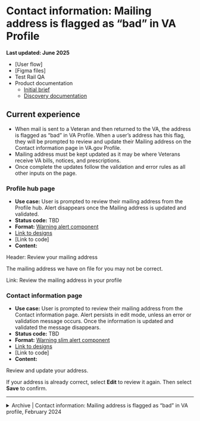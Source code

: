 # Contact information: Mailing address is flagged as “bad” in VA Profile
**Last updated: June 2025**

- [User flow]
- [Figma files]
- Test Rail QA
- Product documentation
	- [Initial brief](https://github.com/department-of-veterans-affairs/va.gov-team/blob/master/products/identity-personalization/profile/contact-information/bad-address-indicator/README.md)
	- [Discovery documentation](https://github.com/department-of-veterans-affairs/va.gov-team/blob/master/products/identity-personalization/profile/contact-information/bad-address-indicator/discovery/documentation.md) 

## Current experience
- When mail is sent to a Veteran and then returned to the VA, the address is flagged as “bad” in VA Profile. When a user’s address has this flag, they will be prompted to review and update their Mailing address on the Contact information page in VA.gov Profile.
- Mailing address must be kept updated as it may be where Veterans receive VA bills, notices, and prescriptions.
- Once complete the updates follow the validation and error rules as all other inputs on the page.

### Profile hub page
- **Use case:** User is prompted to review their mailing address from the Profile hub. Alert disappears once the Mailing address is updated and validated.
- **Status code:** TBD
- **Format:** [Warning alert component](https://design.va.gov/components/alert/#warning-alert)
- [Link to designs](https://www.figma.com/design/21eaoKK107F3Nm1ofnMOO8/Profile---Hub-landing-page?node-id=0-185&t=IBILVuyQmV5tw9mS-1)
- [Link to code]
- **Content:**

Header: Review your mailing address

The mailing address we have on file for you may not be correct.

Link: Review the mailing address in your profile


### Contact information page
- **Use case:** User is prompted to review their mailing address from the Contact information page. Alert persists in edit mode, unless an error or validation message occurs. Once the information is updated and validated the message disappears.
- **Status code:** TBD
- **Format:** [Warning slim alert component](https://design.va.gov/components/alert/#web-2)
- [Link to designs](https://www.figma.com/design/bFdl7MEIda4ExZIQuot84r/Profile---Contact-Information?node-id=0-365&t=HML77KqMVILaoozm-1)
- [Link to code]
- **Content:**

Review and update your address.

If your address is already correct, select **Edit** to review it again. Then select **Save** to confirm.

---

<details><summary>Archive | Contact information: Mailing address is flagged as “bad” in VA profile, February 2024</summary>

# Contact information: Mailing address is flagged as “bad” in VA profile
**Last updated:** February 14, 2024

When mail is sent to a Veteran and then returned to the VA, the address is flagged as “bad” in VA Profile. When a user’s address has this flag, they will be prompted to review and update their mailing address on the personal information and contact information pages in profile. Mailing address must be kept updated as it may be where Veterans receive VA bills, notices, and prescriptions.  

- [Initial brief](https://github.com/department-of-veterans-affairs/va.gov-team/blob/master/products/identity-personalization/profile/contact-information/bad-address-indicator/README.md)
- [Discovery documentation](https://github.com/department-of-veterans-affairs/va.gov-team/blob/master/products/identity-personalization/profile/contact-information/bad-address-indicator/discovery/documentation.md) 

## UX
- Review behavior `B-1` in the [user flow](https://www.figma.com/file/bFdl7MEIda4ExZIQuot84r/Profile---Contact-Information?type=design&node-id=0%3A608&mode=design&t=rqPFqCwnOiocoCbM-1)

### Profil hub page
- Displays an [alert](https://design.va.gov/components/alert#warning-alert)  (VA design system component) directing user to review their mailing address
* Alert disappears once Mailing address is successfully updated and validated.
* [Desktop mock-up](https://www.figma.com/file/21eaoKK107F3Nm1ofnMOO8/Profile---Hub-landing-page?type=design&node-id=0-185&mode=design&t=5hjp61jNtbzmIl2J-11) 
* [Mobile mock-up](https://www.figma.com/file/21eaoKK107F3Nm1ofnMOO8/Profile---Hub-landing-page?type=design&node-id=0-15&mode=design&t=5hjp61jNtbzmIl2J-11)
	
### Contact information page
* Displays a [background only alert with icon](https://design.va.gov/components/alert#background-color-only-alert-with-icon) in the mailing address section. 
	* Alert ask user to review mailing address and update if it is incorrect.
* Alert persists in edit mode.
* Alerts disappears once Mailing address is successfully updated and validated or when an error message occurs because the address cannot be updated and validated.
* [Desktop mock-up](https://www.figma.com/file/bFdl7MEIda4ExZIQuot84r/Profile---Contact-Information?type=design&node-id=66-10333&mode=design&t=rqPFqCwnOiocoCbM-11)
* [Mobile mock-up](https://www.figma.com/file/bFdl7MEIda4ExZIQuot84r/Profile---Contact-Information?type=design&node-id=0-365&mode=design&t=rqPFqCwnOiocoCbM-11) 

#### Address validation
- A user can enter the address validation flow if the address they enter warrants it. The UX for this flow is not changed for a user with this flag in their profile.
-[Address validation use case](https://github.com/department-of-veterans-affairs/va.gov-team/blob/master/products/identity-personalization/profile/contact-information/use-cases/address-validation.md)

### Successful update
- Once the user has successfully updated their address, they’re returned to read mode and a success confirmation is displayed
- [Mock-ups linked here](https://github.com/department-of-veterans-affairs/va.gov-team/blob/master/products/identity-personalization/profile/contact-information/use-cases/add-edit-delete-contact-info.md#saving-information) 

### Save error
- If the mailing address update can’t be completed, they’ll see an error alert above the save button.
- [Mock-ups linked here](https://github.com/department-of-veterans-affairs/va.gov-team/blob/master/products/identity-personalization/profile/contact-information/use-cases/add-edit-delete-contact-info.md#save-error-information-cant-be-saved) 

## Codes
N/A

## How to reproduce
1. Go to staging.va.gov/profile and sign in with one of the following users ([staging user info](https://github.com/department-of-veterans-affairs/va.gov-team-sensitive/blob/master/Administrative/vagov-users/mvi-staging-users.csv))
* vets.gov.user+26
2. Follow the prompts in the alerts.
3. If you saved an update for the address for one of these users you can have it display again by signing-out and signing back into staging using a new tab on your browser.

</details>
